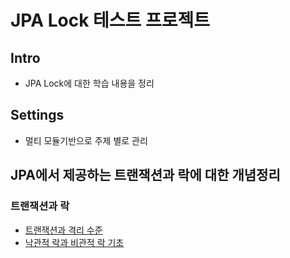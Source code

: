 # JPA Lock 테스트 프로젝트

## Intro

- JPA Lock에 대한 학습 내용을 정리

## Settings

- 멀티 모듈기반으로 주제 별로 관리

## JPA에서 제공하는 트랜잭션과 락에 대한 개념정리

### 트랜잭션과 락

- [트랜잭션과 격리 수준](docs/_1_transaction_and_lock.md)
- [낙관적 락과 비관적 락 기초](docs/_2_optimistic_lock_and_pessimistic_lock.md)